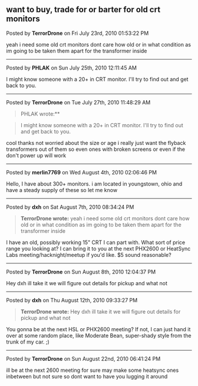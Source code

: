 ## want to buy, trade for or barter for old crt monitors
Posted by **TerrorDrone** on Fri July 23rd, 2010 01:53:22 PM

yeah i need some old crt monitors dont care how old or in what condition as im
going to be taken them apart for the transformer inside

--------------------------------------------------------------------------------

Posted by **PHLAK** on Sun July 25th, 2010 12:11:45 AM

I might know someone with a 20+ in CRT monitor.  I'll try to find out and get
back to you.

--------------------------------------------------------------------------------

Posted by **TerrorDrone** on Tue July 27th, 2010 11:48:29 AM

> PHLAK wrote:**

> I might know someone with a 20+ in CRT monitor.  I'll try to find out and get
> back to you.

cool thanks not worried about the size or age i really just want the flyback
transformers out of them so even ones with broken screens or even if the don't
power up will work

--------------------------------------------------------------------------------

Posted by **merlin7769** on Wed August 4th, 2010 02:06:46 PM

Hello, I have about 300+ monitors. i am located in youngstown, ohio and have a
steady supply of these so let me know

--------------------------------------------------------------------------------

Posted by **dxh** on Sat August 7th, 2010 08:34:24 PM

> **TerrorDrone wrote:**
> yeah i need some old crt monitors dont care how old or in what condition as im
> going to be taken them apart for the transformer inside

I have an old, possibly working 15" CRT I can part with.  What sort of price
range you looking at?  I can bring it to you at the next PHX2600 or HeatSync
Labs meeting/hacknight/meetup if you'd like.  $5 sound reasonable?

--------------------------------------------------------------------------------

Posted by **TerrorDrone** on Sun August 8th, 2010 12:04:37 PM

Hey dxh ill take it we will figure out details for pickup and what not

--------------------------------------------------------------------------------

Posted by **dxh** on Thu August 12th, 2010 09:33:27 PM

> **TerrorDrone wrote:**
> Hey dxh ill take it we will figure out details for pickup and what not

You gonna be at the next HSL or PHX2600 meeting?  If not, I can just hand it
over at some random place, like Moderate Bean, super-shady style from the trunk
of my car. ;)

--------------------------------------------------------------------------------

Posted by **TerrorDrone** on Sun August 22nd, 2010 06:41:24 PM

ill be at the next 2600 meeting for sure may make some heatsync ones inbetween
but not sure so dont want to have you lugging it around
